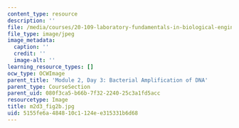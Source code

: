 ```yaml
---
content_type: resource
description: ''
file: /media/courses/20-109-laboratory-fundamentals-in-biological-engineering-spring-2010/5155fe6a484810c1124ee315331b6d68_m2d3_fig2b.jpg
file_type: image/jpeg
image_metadata:
  caption: ''
  credit: ''
  image-alt: ''
learning_resource_types: []
ocw_type: OCWImage
parent_title: 'Module 2, Day 3: Bacterial Amplification of DNA'
parent_type: CourseSection
parent_uid: 080f3ca5-b66b-7f32-2240-25c3a1fd5acc
resourcetype: Image
title: m2d3_fig2b.jpg
uid: 5155fe6a-4848-10c1-124e-e315331b6d68
---
```

